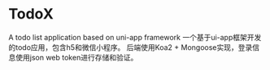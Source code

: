 
# TodoX
A todo list application based on uni-app framework
一个基于ui-app框架开发的todo应用，包含h5和微信小程序。
后端使用Koa2 + Mongoose实现，登录信息使用json web token进行存储和验证。
